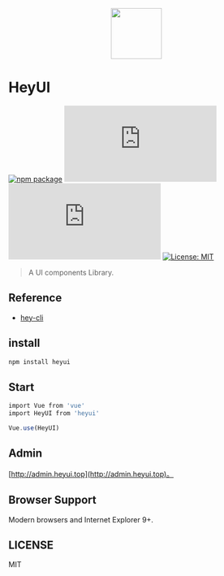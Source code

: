 
<p align="center">
  <img height="100"  width="100" src="http://www.heyui.top/static/images/logo.png"/>
</p>

# HeyUI
[![npm package](https://img.shields.io/npm/v/heyui.svg)](https://www.npmjs.org/package/heyui)
![JS gzip size](http://img.badgesize.io/https://unpkg.com/heyui/build/heyui.js?compression=gzip&label=gzip%20size:%20JS)
![CSS gzip size](http://img.badgesize.io/https://unpkg.com/heyui/build/index.css?compression=gzip&label=gzip%20size:%20CSS)
[![License: MIT](https://img.shields.io/badge/License-MIT-yellow.svg)](LICENSE)

>A UI components Library.

## Reference
- [hey-cli](https://www.npmjs.com/package/hey-cli)

## install
```js
npm install heyui
```
## Start

```js
import Vue from 'vue'
import HeyUI from 'heyui'

Vue.use(HeyUI)
```

## Admin

[http://admin.heyui.top](http://admin.heyui.top)。

## Browser Support
Modern browsers and Internet Explorer 9+.

## LICENSE
MIT

